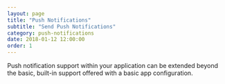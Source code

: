 ```yaml
---
layout: page
title: "Push Notifications"
subtitle: "Send Push Notifications"
category: push-notifications
date: 2018-01-12 12:00:00
order: 1
---
```


Push notification support within your application can be extended beyond the basic, built-in support offered with a basic app configuration.
